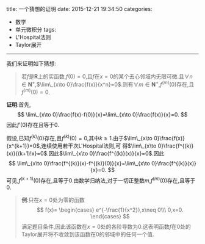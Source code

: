 title: 一个猜想的证明
date: 2015-12-21 19:34:50
categories:
- 数学
- 单元微积分
tags:
- L'Hospital法则
- Taylor展开

---
我们来证明如下猜想:

>若$f$是$\mathbf{R}$上的实函数,$f(0)=0$,且$f$在$x=0$的某个去心邻域内无限可微.且$\forall n\in \mathbf{N}^+$,$\lim\_{x\to 0}\frac{f(x)}{x^n}=0$.则有$\forall m\in \mathbf{N}^+$,$f^{(m)}(0)$存在,且$f^{(m)}(0)=0$.

**证明**:首先,
$$
\lim\_{x\to 0}\frac{f(x)-f(0)}{x}=\lim\_{x\to 0}\frac{f(x)}{x}=0.
$$
因此$f'(0)$存在且等于$0$.


假设,已知$f^{(k)}(0)$存在,且$f^{(k)}(0)=0$,其中$k\geq 1$.由于$\lim\_{x\to 0}\frac{f(x)}{x^{k+1}}=0$,连续使用若干次L'Hospital法则,可
得$\lim\_{x\to 0}\frac{f^{(k)}(x)}{(k+1)!x}=0$.因此$\lim\_{x\to 0}\frac{f^{(k)}(x)}{x}=0$.因此
$$
\lim\_{x\to 0}\frac{f^{(k)}(x)-f^{(k)}(0)}{x}=\lim\_{x\to 0}\frac{f^{(k)}(x)}{x}=0.
$$
可见,$f^{(k+1)}(0)$存在,且等于$0$.由数学归纳法,对于一切正整数$m$,$f^{(m)}(0)$存在,且等于$0$.


>**例**:只在$x=0$处为零的函数
$$
f(x)=
\begin{cases}
e^{-\frac{1}{x^2}},x\neq 0\\\
0,x=0.
\end{cases}
$$
>满足题目条件,因此该函数在$x=0$处的各阶导数为$0$.这表明函数$f$在$0$处的Taylor展开将不收敛到该函数在$0$的邻域中的任何一个值.
